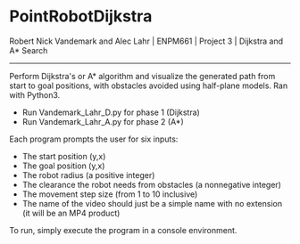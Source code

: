 # PointRobotDijkstra

Robert Nick Vandemark and Alec Lahr  |  ENPM661  |  Project 3  |  Dijkstra and A* Search

----------

Perform Dijkstra's or A* algorithm and visualize the generated
path from start to goal positions, with obstacles avoided using
half-plane models. Ran with Python3.

- Run Vandemark_Lahr_D.py for phase 1 (Dijkstra)
- Run Vandemark_Lahr_A.py for phase 2 (A*)

Each program prompts the user for six inputs:
- The start position (y,x)
- The goal position (y,x)
- The robot radius (a positive integer)
- The clearance the robot needs from obstacles (a nonnegative integer)
- The movement step size (from 1 to 10 inclusive)
- The name of the video should just be a simple name with no extension
  (it will be an MP4 product)

To run, simply execute the program in a console environment.
